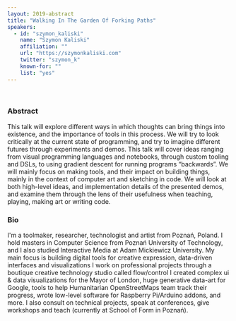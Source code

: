 ```yaml
---
layout: 2019-abstract
title: "Walking In The Garden Of Forking Paths"
speakers:
  - id: "szymon_kaliski"
    name: "Szymon Kaliski"
    affiliation: ""
    url: "https://szymonkaliski.com"
    twitter: "szymon_k"
    known-for: ""
    list: "yes"
---
```


<br/>

### Abstract

This talk will explore different ways in which thoughts can bring things into existence, and the importance of tools in this process. We will try to look critically at the current state of programming, and try to imagine different futures through experiments and demos. This talk will cover ideas ranging from visual programming languages and notebooks, through custom tooling and DSLs, to using gradient descent for running programs “backwards”. We will mainly focus on making tools, and their impact on building things, mainly in the context of computer art and sketching in code. We will look at both high-level ideas, and implementation details of the presented demos, and examine them through the lens of their usefulness when teaching, playing, making art or writing code.

### Bio

I'm a toolmaker, researcher, technologist and artist from Poznań, Poland. I hold masters in Computer Science from Poznań University of Technology, and I also studied Interactive Media at Adam Mickiewicz University. My main focus is building digital tools for creative expression, data-driven interfaces and visualizations I work on professional projects through a boutique creative technology studio called flow/control I created complex ui & data visualizations for the Mayor of London, huge generative data-art for Google, tools to help Humanitarian OpenStreetMaps team track their progress, wrote low-level software for Raspberry Pi/Arduino addons, and more. I also consult on technical projects, speak at conferences, give workshops and teach (currently at School of Form in Poznań).

